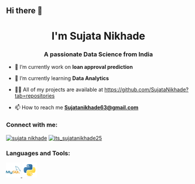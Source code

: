 ## Hi there 👋
<h1 align="center"> I'm Sujata Nikhade</h1>
<h3 align="center">A passionate Data Science from India</h3>

- 🔭 I’m currently work on **loan approval prediction**

- 🌱 I’m currently learning **Data Analytics**

- 👨‍💻 All of my projects are available at https://github.com/SujataNikhade?tab=repositories

- 📫 How to reach me **Sujatanikhade63@gmail.com**

<h3 align="left">Connect with me:</h3>
<p align="left">
<a href="https://linkedin.com/in/sujata nikhade" target="blank"><img align="center" src="https://raw.githubusercontent.com/rahuldkjain/github-profile-readme-generator/master/src/images/icons/Social/linked-in-alt.svg" alt="sujata nikhade" height="30" width="40" /></a>
<a href="https://instagram.com/its_sujatanikhade25" target="blank"><img align="center" src="https://raw.githubusercontent.com/rahuldkjain/github-profile-readme-generator/master/src/images/icons/Social/instagram.svg" alt="its_sujatanikhade25" height="30" width="40" /></a>
</p>

<h3 align="left">Languages and Tools:</h3>
<p align="left"> <a href="https://www.mysql.com/" target="_blank" rel="noreferrer"> <img src="https://raw.githubusercontent.com/devicons/devicon/master/icons/mysql/mysql-original-wordmark.svg" alt="mysql" width="40" height="40"/> </a> <a href="https://www.python.org" target="_blank" rel="noreferrer"> <img src="https://raw.githubusercontent.com/devicons/devicon/master/icons/python/python-original.svg" alt="python" width="40" height="40"/> </a> </p>
 

